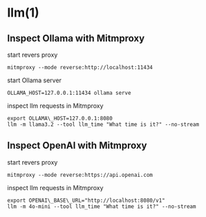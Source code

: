 # llm(1)

## Inspect Ollama with Mitmproxy

  start revers proxy

    mitmproxy --mode reverse:http://localhost:11434

  start Ollama server

    OLLAMA_HOST=127.0.0.1:11434 ollama serve

  inspect llm requests in Mitmproxy

    export OLLAMA\_HOST=127.0.0.1:8080
    llm -m llama3.2 --tool llm_time "What time is it?" --no-stream

## Inspect OpenAI with Mitmproxy

  start revers proxy

    mitmproxy --mode reverse:https://api.openai.com

  inspect llm requests in Mitmproxy

    export OPENAI\_BASE\_URL="http://localhost:8080/v1"
    llm -m 4o-mini --tool llm_time "What time is it?" --no-stream
